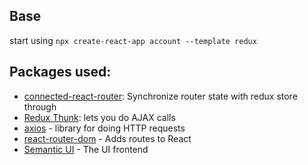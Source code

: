 
## Base 
start using `npx create-react-app account --template redux`

## Packages used:
- [connected-react-router](https://github.com/supasate/connected-react-router): Synchronize router state with redux store through 
- [Redux Thunk](https://github.com/reduxjs/redux-thunk): lets you do AJAX calls 
- [axios](https://github.com/axios/axios) - library for doing HTTP requests
- [react-router-dom](https://reactrouter.com/web/guides/quick-start) - Adds routes to React
- [Semantic UI](https://react.semantic-ui.com/usage) - The UI frontend
